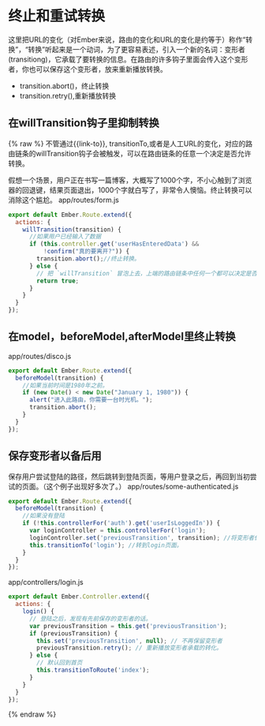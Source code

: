 # 终止和重试转换

这里把URL的变化（对Ember来说，路由的变化和URL的变化是约等于）称作“转换”，“转换”听起来是一个动词，为了更容易表述，引入一个新的名词：变形者(transitiong)，它承载了要转换的信息。在路由的许多钩子里面会传入这个变形者，你也可以保存这个变形者，放来重新播放转换。

* transition.abort()，终止转换
* transition.retry(),重新播放转换

## 在willTransition钩子里抑制转换
{% raw %}
不管通过{{link-to}}, transitionTo,或者是人工URL的变化，对应的路由链条的willTransition钩子会被触发，可以在路由链条的任意一个决定是否允许转换。

假想一个场景，用户正在书写一篇博客，大概写了1000个字，不小心触到了浏览器的回退键，结果页面退出，1000个字就白写了，非常令人懊恼。终止转换可以消除这个尴尬。
app/routes/form.js
```js
export default Ember.Route.extend({
  actions: {
    willTransition(transition) {
      //如果用户已经输入了数据
      if (this.controller.get('userHasEnteredData') &&
          !confirm("真的要离开?")) {
        transition.abort();//终止转换。
      } else {
        // 把 `willTransition` 冒泡上去，上端的路由链条中任何一个都可以决定是否终止转换
        return true;
      }
    }
  }
});
```
## 在model，beforeModel,afterModel里终止转换
app/routes/disco.js
```js
export default Ember.Route.extend({
  beforeModel(transition) {
    //如果当前时间是1980年之前。
    if (new Date() < new Date("January 1, 1980")) {
      alert("进入此路由，你需要一台时光机。");
      transition.abort();
    }
  }
});
```
## 保存变形者以备后用

保存用户尝试登陆的路径，然后跳转到登陆页面，等用户登录之后，再回到当初尝试的页面。（这个例子出现好多次了。）
app/routes/some-authenticated.js
```js
export default Ember.Route.extend({
  beforeModel(transition) {
    //如果没有登陆
    if (!this.controllerFor('auth').get('userIsLoggedIn')) {
      var loginController = this.controllerFor('login');
      loginController.set('previousTransition', transition); //将变形者保存在login控制器中。
      this.transitionTo('login'); //转到login页面。
    }
  }
});
```
app/controllers/login.js
```js
export default Ember.Controller.extend({
  actions: {
    login() {
      // 登陆之后，发现有先前保存的变形者的话。
      var previousTransition = this.get('previousTransition');
      if (previousTransition) {
        this.set('previousTransition', null); // 不再保留变形者
        previousTransition.retry(); // 重新播放变形者承载的转化。
      } else {
        // 默认回到首页
        this.transitionToRoute('index');
      }
    }
  }
});
```

{% endraw %}
